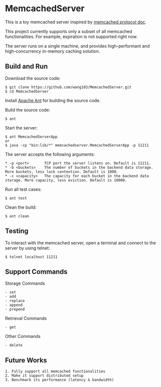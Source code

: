 # MemcachedServer

This is a toy memcached server inspired by [memcached protocol doc](https://github.com/memcached/memcached/blob/master/doc/protocol.txt).

This project currently supports only a subset of all memcached functionalities.
For example, expiration is not supported right now.

The server runs on a single machine, and provides high-performant and high-concurrency in-memory caching solution.

## Build and Run

Download the source code:

    $ git clone https://github.com/wang103/MemcachedServer.git
    $ cd MemcachedServer

Install [Apache Ant](https://ant.apache.org/) for building the source code.

Build the source code:

    $ ant

Start the server:

    $ ant MemcachedServerApp
    or
    $ java -cp "bin:lib/*" memcachedserver.MemcachedServerApp -p 11211

The server accepts the following arguments:

    * -p <port>       TCP port the server listens on. Default is 11211.
    * -b <buckets>    The number of buckets in the backend data storage. More buckets, less lock contention. Default is 1000.
    * -c <capacity>   The capacity for each bucket in the backend data storage. More capacity, less eviction. Default is 10000.

Run all test cases:

    $ ant test

Clean the build:

    $ ant clean

## Testing

To interact with the memcached server, open a terminal and connect to the server by using telnet:

    $ telnet localhost 11211

## Support Commands

Storage Commands

    - set
    - add
    - replace
    - append
    - prepend

Retrieval Commands

    - get

Other Commands

    - delete

## Future Works

    1. Fully support all memcached functionalities
    2. Make it support distributed setup
    3. Benchmark its performance (latency & bandwidth)
